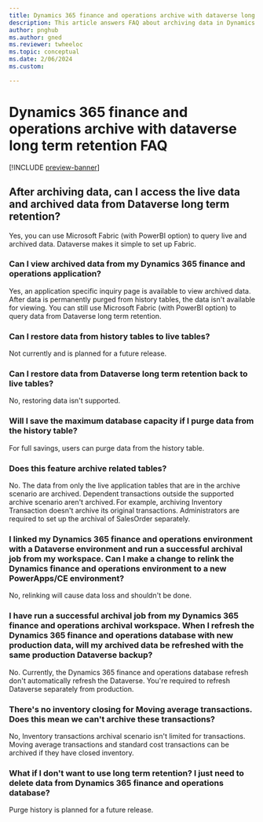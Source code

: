 ```yaml
---
title: Dynamics 365 finance and operations archive with dataverse long term retention FAQ (preview)
description: This article answers FAQ about archiving data in Dynamics 365 finance and operations with dataverse. 
author: pnghub
ms.author: gned
ms.reviewer: twheeloc
ms.topic: conceptual
ms.date: 2/06/2024
ms.custom:

---
```


# Dynamics 365 finance and operations archive with dataverse long term retention FAQ 

[!INCLUDE [preview-banner](../../../supply-chain/includes/preview-banner.md)]

## After archiving data, can I access the live data and archived data from Dataverse long term retention? 
Yes, you can use Microsoft Fabric (with PowerBI option) to query live and archived data. Dataverse makes it simple to set up Fabric. 

### Can I view archived data from my Dynamics 365 finance and operations application? 
Yes, an application specific inquiry page is available to view archived data. After data is permanently purged from history tables, the data isn't available for viewing. You can still use Microsoft Fabric (with PowerBI option) to query data from Dataverse long term retention. 

### Can I restore data from history tables to live tables? 
Not currently and is planned for a future release. 

### Can I restore data from Dataverse long term retention back to live tables?
No, restoring data isn't supported.  

### Will I save the maximum database capacity if I purge data from the history table? 
For full savings, users can purge data from the history table. 

### Does this feature archive related tables? 
No. The data from only the live application tables that are in the archive scenario are archived. Dependent transactions outside the supported archive scenario aren't archived. For example, archiving Inventory Transaction doesn't archive its original transactions. Administrators are required to set up the archival of SalesOrder separately.  

### I linked my Dynamics 365 finance and operations environment with a Dataverse environment and run a successful archival job from my workspace. Can I make a change to relink the Dynamics finance and operations environment to a new PowerApps/CE environment?
No, relinking will cause data loss and shouldn't be done.  

### I have run a successful archival job from my Dynamics 365 finance and operations archival workspace. When I refresh the Dynamics 365 finance and operations database with new production data, will my archived data be refreshed with the same production Dataverse backup?  
No. Currently, the Dynamics 365 finance and operations database refresh don't automatically refresh the Dataverse. You're required to refresh Dataverse separately from production. 

### There's no inventory closing for **Moving average transactions**. Does this mean we can't archive these transactions? 
No, Inventory transactions archival scenario isn't limited for transactions. Moving average transactions and standard cost transactions can be archived if they have closed inventory. 

### What if I don't want to use long term retention? I just need to delete data from Dynamics 365 finance and operations database? 
Purge history is planned for a future release. 
